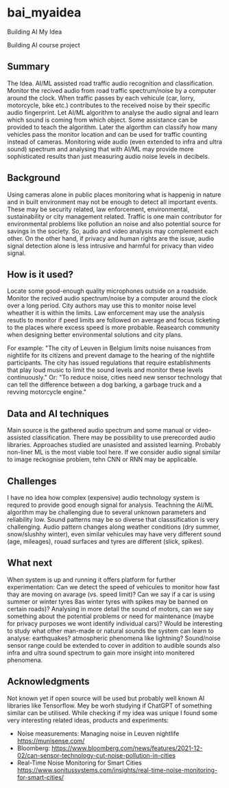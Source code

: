 # bai_myaidea
Building AI My Idea

Building AI course project

## Summary

The Idea. AI/ML assisted road traffic audio recognition and classification. Monitor the recived audio from road traffic spectrum/noise by a computer around the clock. When traffic passes by each vehicule (car, lorry, motorcycle, bike etc.) contributes to the received noise by their specific audio fingerprint. Let AI/ML algorithm to analyse the audio signal and learn which sound is coming from which object. Some assistance can be provided to teach the algorithm. Later the algorthm can classify how many vehicles pass the monitor location and can be used for traffic counting instead of cameras. Monitoring wide audio (even extended to infra and ultra sound) spectrum and analysing that with AI/ML may provide more sophisticated results than just measuring audio noise levels in decibels.

## Background

Using cameras alone in public places monitoring what is happenig in nature and in built environment may not be enough to detect all important events. These may be security related, law enforcement, environmental, sustainability or city management related. Traffic is one main contributor for environmental problems like pollution an noise and also potential source for savings in the society. So, audio and video analysis may complement each other. On the other hand, if privacy and human rights are the issue, audio signal detection alone is less intrusive and harmful for privacy than video signal.

## How is it used?

Locate some good-enough quality microphones outside on a roadside. Monitor the recived audio spectrum/noise by a computer around the clock over a long period.
City authors may use this to monitor noise level wheather it is within the limits. Law enforcement may use the analysis resutls to monitor if peed limits are followed on average and focus ticketing to the places where excess speed is more probable. Reasearch community when designing better environmental solutions and city plans.

For example: "The city of Leuven in Belgium limits noise nuisances from nightlife for its citizens and prevent damage to the hearing of the nightlife participants. The city has issued regulations that require establishments that play loud music to limit the sound levels and monitor these levels continuously."
Or: "To reduce noise, cities need new sensor technology that can tell the difference between a dog barking, a garbage truck and a revving motorcycle engine."

## Data and AI techniques

Main source is the gathered audio spectrum and some manual or video-assisted classification. There may be possibility to use prerecorded audio libraries. Approaches studied are unasisted and assisted learning. Probably non-liner ML is the most viable tool here. If we consider audio signal similar to image reckognise problem, tehn CNN or RNN may be applicable.

## Challenges

I have no idea how complex (expensive) audio technology system is requred to provide good enough signal for analysis. Teachning the AI/ML algorithm may be challenging due to several unknown parameters and reliability low. Sound patterns may be so diverse that classsification is very challenging. Audio pattern changes along weather conditions (dry summer, snow/slushhy winter), even similar vehicules may have very different sound (age, mileages), rouad surfaces and tyres are different (slick, spikes).

## What next

When system is up and running it offers platform for further experimentation: Can we detect the speed of vehicules to monitor how fast thay are moving on avarage (vs. speed limit)? Can we say if a car is using summer or winter tyres 8as winter tyres with spikes may be banned on certain roads)? Analysing in more detail the sound of motors, can we say something about the potential problems or need for maintenance (maybe for privacy purposes we wont identify individual cars)? Would be interesting to study what other man-made or natural sounds the system can learn to analyse: earthquakes? atmospheric phenomena like lightning?
Sound/noise sensor range could be extended to cover in addition to audible sounds also infra and ultra sound spectrum to gain more insight into monitered phenomena.

## Acknowledgments

Not known yet if open source will be used but probably well known AI libraries like Tensorflow. Mey be worh studying if ChatGPT of something similar can be utilised.
While checking if my idea was unique I found some very interesting related ideas, products and experiments:
* Noise measurements: Managing noise in Leuven nightlife https://munisense.com/
* Bloomberg: https://www.bloomberg.com/news/features/2021-12-02/can-sensor-technology-cut-noise-pollution-in-cities
* Real-Time Noise Monitoring for Smart Cities https://www.sonitussystems.com/insights/real-time-noise-monitoring-for-smart-cities/
